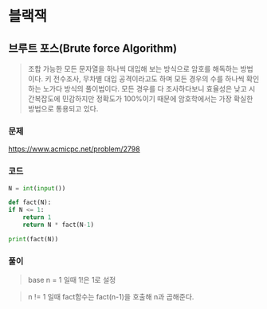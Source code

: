 블랙잭
=======================================================
브루트 포스(Brute force Algorithm)
-------------------------------------------------------
> 조합 가능한 모든 문자열을 하나씩 대입해 보는 방식으로 암호를 해독하는 방법이다.
> 키 전수조사, 무차별 대입 공격이라고도 하며 모든 경우의 수를 하나씩 확인하는 노가다 방식의 풀이법이다.
> 모든 경우를 다 조사하다보니 효율성은 낮고 시간복잡도에 민감하지만 정확도가 100%이기 때문에 암호학에서는 가장 확실한 방법으로 통용되고 있다.

### 문제
https://www.acmicpc.net/problem/2798

### 코드

``` python
N = int(input())

def fact(N):
if N <= 1:
    return 1
    return N * fact(N-1)

print(fact(N))
```

### 풀이

> base n = 1 일때 1!은 1로 설정

> n != 1 일때 fact함수는 fact(n-1)을 호출해 n과 곱해준다.
